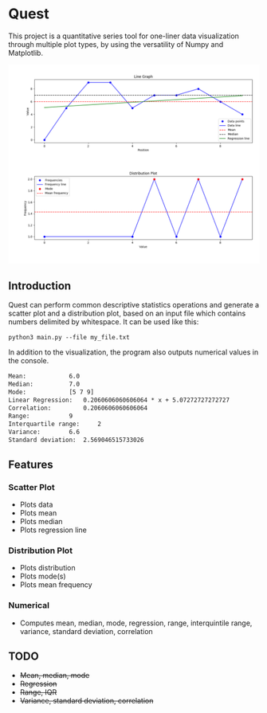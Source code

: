 # Quest
This project is a quantitative series tool for one-liner data visualization through multiple plot types, by using the versatility of Numpy and Matplotlib.

![Figure](https://github.com/paubric/python-quest/blob/master/Figure_1.png)

## Introduction
Quest can perform common descriptive statistics operations and generate a scatter plot and a distribution plot, based on an input file which contains numbers delimited by whitespace. It can be used like this:
```
python3 main.py --file my_file.txt
```
In addition to the visualization, the program also outputs numerical values in the console.
```
Mean:			 6.0
Median:			 7.0
Mode:			 [5 7 9]
Linear Regression:	 0.2060606060606064 * x + 5.07272727272727
Correlation:		 0.2060606060606064
Range:			 9
Interquartile range:	 2
Variance:		 6.6
Standard deviation:	 2.569046515733026
```
## Features
### Scatter Plot
- Plots data
- Plots mean
- Plots median
- Plots regression line
### Distribution Plot
- Plots distribution
- Plots mode(s)
- Plots mean frequency
### Numerical
- Computes mean, median, mode, regression, range, interquintile range, variance, standard deviation, correlation

## TODO
- <s>Mean, median, mode</s>
- <s>Regression</s>
- <s>Range, IQR</s>
- <s>Variance, standard deviation, correlation</s>
